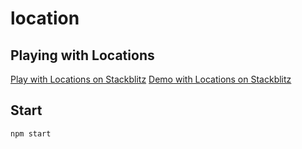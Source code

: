 # location
## Playing with Locations

[Play with Locations on Stackblitz](https://stackblitz.com/edit/github-s68byw)
[Demo with Locations on Stackblitz](https://aonivzmqo--github--8080.local.webcontainer.io/)

## Start

```shell
npm start
```
